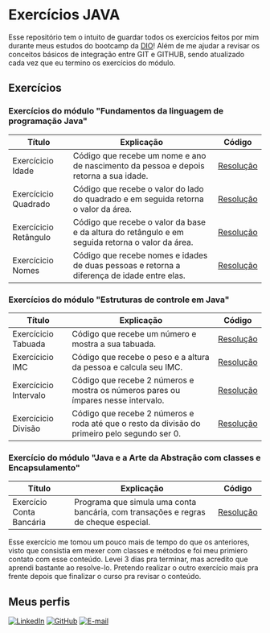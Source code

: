 
# Exercícios JAVA
Esse repositório tem o intuito de guardar todos os exercícios feitos por mim durante meus estudos do bootcamp da [DIO](https://www.dio.me/)! Além de me ajudar a revisar os conceitos básicos de integração entre GIT e GITHUB, sendo atualizado cada vez que eu termino os exercícios do módulo.

## Exercícios
### Exercícios do módulo "Fundamentos da linguagem de programação Java"

| Título | Explicação | Código |
| ------ | ---------- | ------ |
| Exercícicio Idade| Código que recebe um nome e ano de nascimento da pessoa e depois retorna a sua idade. | [Resolução](https://github.com/Lylica/java-exercises/blob/main/exercicios/exercicioIdade/src/exercicioIdade.java) |
| Exercícicio Quadrado| Código que recebe o valor do lado do quadrado e em seguida retorna o valor da área. | [Resolução](https://github.com/Lylica/java-exercises/blob/main/exercicios/exercicioQuadrado/src/exercicioQuadrado.java) |
| Exercícicio Retângulo| Código que recebe o valor da base e da altura do retângulo e em seguida retorna o valor da área. | [Resolução](https://github.com/Lylica/java-exercises/blob/main/exercicios/exercicioRetangulo/src/exercicioRetangulo.java) |
| Exercícicio Nomes| Código que recebe nomes e idades de duas pessoas e retorna a diferença de idade entre elas. | [Resolução](https://github.com/Lylica/java-exercises/blob/main/exercicios/exercicioNomes/src/exercicioNomes.java) |

### Exercícios do módulo "Estruturas de controle em Java"


| Título | Explicação | Código |
| ------ | ---------- | ------ |
| Exercícicio Tabuada| Código que recebe um número e mostra a sua tabuada. | [Resolução](https://github.com/Lylica/java-exercises/blob/main/exercicios/exercicioTabuada/src/exercicioTabuada.java) |
| Exercícicio IMC| Código que recebe o peso e a altura da pessoa e calcula seu IMC. | [Resolução](https://github.com/Lylica/java-exercises/blob/main/exercicios/exercicioIMC/src/exercicioIMC.java) |
| Exercícicio Intervalo| Código que recebe 2 números e mostra os números pares ou ímpares nesse intervalo. | [Resolução](https://github.com/Lylica/java-exercises/blob/main/exercicios/exercicioIntervalo/src/exercicioIntervalo.java) |
| Exercícicio Divisão| Código que recebe 2 números e roda até que o resto da divisão do primeiro pelo segundo ser 0. | [Resolução](https://github.com/Lylica/java-exercises/blob/main/exercicios/exercicioDivisao/src/exercicioDivisao.java) |

### Exercício do módulo "Java e a Arte da Abstração com classes e Encapsulamento"
| Título | Explicação | Código |
| ------ | ---------- | ------ |
| Exercício Conta Bancária | Programa que simula uma conta bancária, com transações e regras de cheque especial. | [Resolução](https://github.com/Lylica/java-exercises/tree/main/exercicios/exercicioContaBancaria/src) |

Esse exercício me tomou um pouco mais de tempo do que os anteriores, visto que consistia em mexer com classes e métodos e foi meu primiero contato com esse conteúdo. Levei 3 dias pra terminar, mas acredito que aprendi bastante ao resolve-lo. Pretendo realizar o outro exercício mais pra frente depois que finalizar o curso pra revisar o conteúdo.
 
## Meus perfis
[![LinkedIn](https://img.shields.io/badge/LinkedIn-0077B5?style=for-the-badge&logo=linkedin&logoColor=white)](https://www.linkedin.com/in/aylla-alves-206629251/)
[![GitHub](https://img.shields.io/badge/GitHub-100000?style=for-the-badge&logo=github&logoColor=white)](https://github.com/Lylica)
[![E-mail](https://img.shields.io/badge/-Email-000?style=for-the-badge&logo=microsoft-outlook&logoColor=007BFF)](mailto:aylla.aoliveira@gmail.com)
